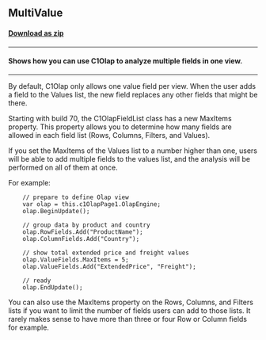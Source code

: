 ## MultiValue
#### [Download as zip](https://grapecity.github.io/DownGit/#/home?url=https://github.com/GrapeCity/ComponentOne-WPF-Samples/tree/master/NET_462/Olap/CS/MultiValue/MultiValue)
____
#### Shows how you can use C1Olap to analyze multiple fields in one view.
____
By default, C1Olap only allows one value field per view. When the
user adds a field to the Values list, the new field replaces any 
other fields that might be there.

Starting with build 70, the C1OlapFieldList class has a new MaxItems
property. This property allows you to determine how many fields
are allowed in each field list (Rows, Columns, Filters, and Values).

If you set the MaxItems of the Values list to a number higher than
one, users will be able to add multiple fields to the values list,
and the analysis will be performed on all of them at once.

For example:

```
	// prepare to define Olap view
    var olap = this.c1OlapPage1.OlapEngine;
	olap.BeginUpdate();

	// group data by product and country
    olap.RowFields.Add("ProductName");
    olap.ColumnFields.Add("Country");

	// show total extended price and freight values
    olap.ValueFields.MaxItems = 5;
    olap.ValueFields.Add("ExtendedPrice", "Freight");

	// ready
	olap.EndUpdate();
```
You can also use the MaxItems property on the Rows, Columns, and Filters lists
if you want to limit the number of fields users can add to those lists. It rarely
makes sense to have more than three or four Row or Column fields for example.
